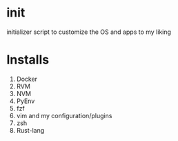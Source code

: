 # init
initializer script to customize the OS and apps to my liking

# Installs
1. Docker
2. RVM
3. NVM
4. PyEnv
5. fzf
6. vim and my configuration/plugins
7. zsh
8. Rust-lang
